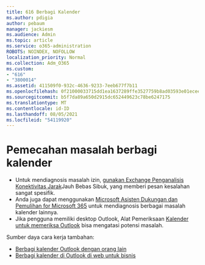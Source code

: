 ```yaml
---
title: 616 Berbagi Kalender
ms.author: pdigia
author: pebaum
manager: jackiesm
ms.audience: Admin
ms.topic: article
ms.service: o365-administration
ROBOTS: NOINDEX, NOFOLLOW
localization_priority: Normal
ms.collection: Adm_O365
ms.custom:
- "616"
- "3800014"
ms.assetid: 411509f0-932c-4636-9233-7eeb677f7b11
ms.openlocfilehash: 0f21000033715dd1ea1637289ffe3527759b8ad03593e01ecee1a01369421f55
ms.sourcegitcommit: b5f7da89a650d2915dc652449623c78be6247175
ms.translationtype: MT
ms.contentlocale: id-ID
ms.lasthandoff: 08/05/2021
ms.locfileid: "54119920"
---
```

# <a name="troubleshooting-issues-with-calendar-sharing"></a>Pemecahan masalah berbagi kalender

- Untuk mendiagnosis masalah izin, [gunakan Exchange Penganalisis Konektivitas Jarak](https://testconnectivity.microsoft.com/Default.aspx?testId=freeBusy)Jauh Bebas Sibuk, yang memberi pesan kesalahan sangat spesifik.
- Anda juga dapat menggunakan [Microsoft Asisten Dukungan dan Pemulihan for Microsoft 365](https://diagnostics.office.com/) untuk mendiagnosis berbagai masalah kalender lainnya. 
- Jika pengguna memiliki desktop Outlook, Alat Pemeriksaan [Kalender untuk memeriksa Outlook](https://www.microsoft.com/download/details.aspx?id=28786) bisa mengatasi potensi masalah.

Sumber daya cara kerja tambahan:

- [Berbagi kalender Outlook dengan orang lain](https://support.office.com/article/353ed2c1-3ec5-449d-8c73-6931a0adab88)
- [Berbagi kalender di Outlook di web untuk bisnis](https://support.office.com/article/7ecef8ae-139c-40d9-bae2-a23977ee58d5)
